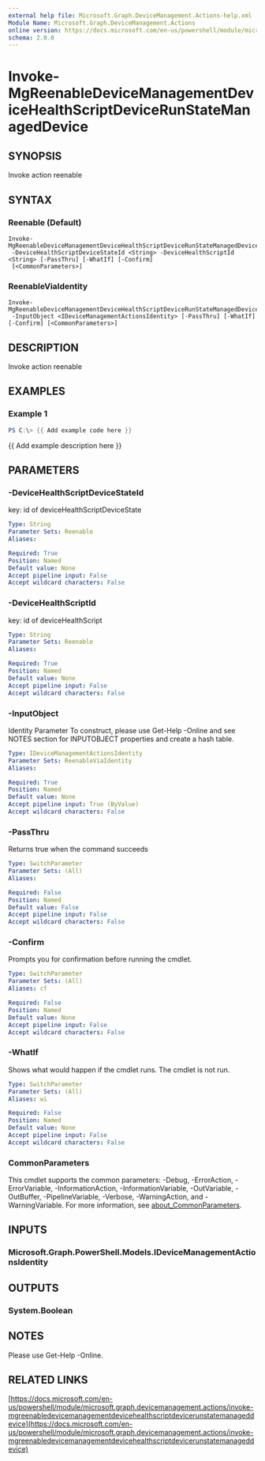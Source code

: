 ```yaml
---
external help file: Microsoft.Graph.DeviceManagement.Actions-help.xml
Module Name: Microsoft.Graph.DeviceManagement.Actions
online version: https://docs.microsoft.com/en-us/powershell/module/microsoft.graph.devicemanagement.actions/invoke-mgreenabledevicemanagementdevicehealthscriptdevicerunstatemanageddevice
schema: 2.0.0
---
```


# Invoke-MgReenableDeviceManagementDeviceHealthScriptDeviceRunStateManagedDevice

## SYNOPSIS
Invoke action reenable

## SYNTAX

### Reenable (Default)
```
Invoke-MgReenableDeviceManagementDeviceHealthScriptDeviceRunStateManagedDevice
 -DeviceHealthScriptDeviceStateId <String> -DeviceHealthScriptId <String> [-PassThru] [-WhatIf] [-Confirm]
 [<CommonParameters>]
```

### ReenableViaIdentity
```
Invoke-MgReenableDeviceManagementDeviceHealthScriptDeviceRunStateManagedDevice
 -InputObject <IDeviceManagementActionsIdentity> [-PassThru] [-WhatIf] [-Confirm] [<CommonParameters>]
```

## DESCRIPTION
Invoke action reenable

## EXAMPLES

### Example 1
```powershell
PS C:\> {{ Add example code here }}
```

{{ Add example description here }}

## PARAMETERS

### -DeviceHealthScriptDeviceStateId
key: id of deviceHealthScriptDeviceState

```yaml
Type: String
Parameter Sets: Reenable
Aliases:

Required: True
Position: Named
Default value: None
Accept pipeline input: False
Accept wildcard characters: False
```

### -DeviceHealthScriptId
key: id of deviceHealthScript

```yaml
Type: String
Parameter Sets: Reenable
Aliases:

Required: True
Position: Named
Default value: None
Accept pipeline input: False
Accept wildcard characters: False
```

### -InputObject
Identity Parameter
To construct, please use Get-Help -Online and see NOTES section for INPUTOBJECT properties and create a hash table.

```yaml
Type: IDeviceManagementActionsIdentity
Parameter Sets: ReenableViaIdentity
Aliases:

Required: True
Position: Named
Default value: None
Accept pipeline input: True (ByValue)
Accept wildcard characters: False
```

### -PassThru
Returns true when the command succeeds

```yaml
Type: SwitchParameter
Parameter Sets: (All)
Aliases:

Required: False
Position: Named
Default value: False
Accept pipeline input: False
Accept wildcard characters: False
```

### -Confirm
Prompts you for confirmation before running the cmdlet.

```yaml
Type: SwitchParameter
Parameter Sets: (All)
Aliases: cf

Required: False
Position: Named
Default value: None
Accept pipeline input: False
Accept wildcard characters: False
```

### -WhatIf
Shows what would happen if the cmdlet runs.
The cmdlet is not run.

```yaml
Type: SwitchParameter
Parameter Sets: (All)
Aliases: wi

Required: False
Position: Named
Default value: None
Accept pipeline input: False
Accept wildcard characters: False
```

### CommonParameters
This cmdlet supports the common parameters: -Debug, -ErrorAction, -ErrorVariable, -InformationAction, -InformationVariable, -OutVariable, -OutBuffer, -PipelineVariable, -Verbose, -WarningAction, and -WarningVariable. For more information, see [about_CommonParameters](http://go.microsoft.com/fwlink/?LinkID=113216).

## INPUTS

### Microsoft.Graph.PowerShell.Models.IDeviceManagementActionsIdentity
## OUTPUTS

### System.Boolean
## NOTES
Please use Get-Help -Online.

## RELATED LINKS

[https://docs.microsoft.com/en-us/powershell/module/microsoft.graph.devicemanagement.actions/invoke-mgreenabledevicemanagementdevicehealthscriptdevicerunstatemanageddevice](https://docs.microsoft.com/en-us/powershell/module/microsoft.graph.devicemanagement.actions/invoke-mgreenabledevicemanagementdevicehealthscriptdevicerunstatemanageddevice)


